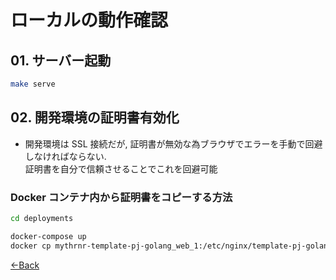 # ローカルの動作確認

## 01. サーバー起動

```bash
make serve
```

## 02. 開発環境の証明書有効化

- 開発環境は SSL 接続だが, 証明書が無効な為ブラウザでエラーを手動で回避しなければならない.  
証明書を自分で信頼させることでこれを回避可能

### Docker コンテナ内から証明書をコピーする方法

```bash
cd deployments

docker-compose up
docker cp mythrnr-template-pj-golang_web_1:/etc/nginx/template-pj-golang.crt ${任意の場所}
```

[←Back](../README.md)
